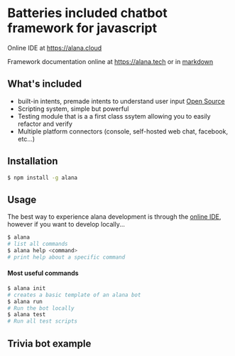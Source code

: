 # Batteries included chatbot framework for javascript

Online IDE at https://alana.cloud

Framework documentation online at https://alana.tech or in [markdown](https://github.com/alana-bot/documentation)

## What's included
- built-in intents, premade intents to understand user input [Open Source](https://github.com/alana/intents)
- Scripting system, simple but powerful
- Testing module that is a a first class ssytem allowing you to easily refactor and verify
- Multiple platform connectors (console, self-hosted web chat, facebook, etc...)

## Installation
```bash
$ npm install -g alana
```

## Usage
The best way to experience alana development is through the [online IDE](https://alana.cloud), however if you want to develop locally...
```bash
$ alana
# list all commands
$ alana help <command>
# print help about a specific command
```

#### Most useful commands
```bash
$ alana init    
# creates a basic template of an alana bot
$ alana run
# Run the bot locally
$ alana test
# Run all test scripts
```

## Trivia bot example
